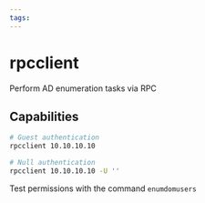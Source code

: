 ```yaml
---
tags:
---
```

# rpcclient

Perform AD enumeration tasks via RPC

## Capabilities

```bash
# Guest authentication
rpcclient 10.10.10.10

# Null authentication
rpcclient 10.10.10.10 -U ''
```

Test permissions with the command `enumdomusers`
